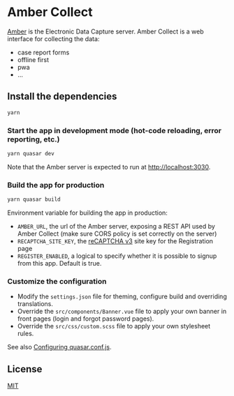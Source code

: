 # Amber Collect

[Amber](https://github.com/obiba/amber) is the Electronic Data Capture server. Amber Collect is a web interface for collecting the data:

* case report forms
* offline first
* pwa
* ...

## Install the dependencies

```bash
yarn
```

### Start the app in development mode (hot-code reloading, error reporting, etc.)

```bash
yarn quasar dev
```

Note that the Amber server is expected to run at [http://localhost:3030](http://localhost:3030).

### Build the app for production

```bash
yarn quasar build
```

Environment variable for building the app in production:

* `AMBER_URL`, the url of the Amber server, exposing a REST API used by Amber Collect (make sure CORS policy is set correctly on the server)
* `RECAPTCHA_SITE_KEY`, the [reCAPTCHA v3](https://developers.google.com/recaptcha/docs/v3) site key for the Registration page
* `REGISTER_ENABLED`, a logical to specify whether it is possible to signup from this app. Default is true.

### Customize the configuration

* Modify the `settings.json` file for theming, configure build and overriding translations.
* Override the `src/components/Banner.vue` file to apply your own banner in front pages (login and forgot password pages).
* Override the `src/css/custom.scss` file to apply your own stylesheet rules.

See also [Configuring quasar.conf.js](https://quasar.dev/quasar-cli/quasar-conf-js).

## License

[MIT](https://mit-license.org/)
